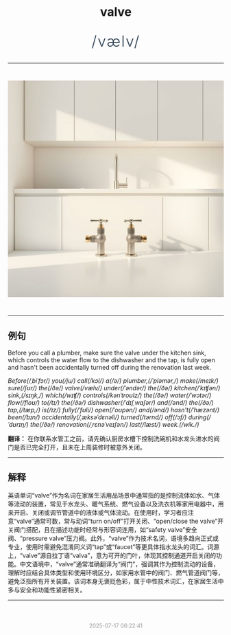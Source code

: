<div align="center">

# valve

<div style="margin: 30px 0;">
<h1 style="font-size: 2.5em; font-weight: 300; letter-spacing: 2px; margin: 0; color: #2c3e50;">
/vælv/
</h1>
</div>

</div>

---

<div align="center" style="margin: 40px 0;">

![valve](images/valve.png)

</div>

---

## 例句

Before you call a plumber, make sure the valve under the kitchen sink, which controls the water flow to the dishwasher and the tap, is fully open and hasn't been accidentally turned off during the renovation last week.

*Before(/ˌbiˈfɔr/) you(/ju/) call(/kɔl/) a(/ə/) plumber,(/ˈpləmər,/) make(/meɪk/) sure(/ʃʊr/) the(/ðə/) valve(/vælv/) under(/ˈəndər/) the(/ðə/) kitchen(/ˈkɪʧən/) sink,(/sɪŋk,/) which(/wɪʧ/) controls(/kənˈtroʊlz/) the(/ðə/) water(/ˈwɔtər/) flow(/floʊ/) to(/tɪ/) the(/ðə/) dishwasher(/ˈdɪʃˌwɑʃər/) and(/ənd/) the(/ðə/) tap,(/tæp,/) is(/ɪz/) fully(/ˈfʊli/) open(/ˈoʊpən/) and(/ənd/) hasn't(/ˈhæzənt/) been(/bɪn/) accidentally(/ˌæksəˈdɛnəli/) turned(/tərnd/) off(/ɔf/) during(/ˈdʊrɪŋ/) the(/ðə/) renovation(/ˌrɛnəˈveɪʃən/) last(/læst/) week.(/wik./)*

**翻译：** 在你联系水管工之前，请先确认厨房水槽下控制洗碗机和水龙头进水的阀门是否已完全打开，且未在上周装修时被意外关闭。

---

## 解释

英语单词“valve”作为名词在家居生活用品场景中通常指的是控制流体如水、气体等流动的装置，常见于水龙头、暖气系统、燃气设备以及洗衣机等家用电器中，用来开启、关闭或调节管道中的液体或气体流动。在使用时，学习者应注意“valve”通常可数，常与动词“turn on/off”打开关闭、“open/close the valve”开关阀门搭配，且在描述功能时经常与形容词连用，如“safety valve”安全阀、“pressure valve”压力阀。此外，“valve”作为技术名词，语境多趋向正式或专业，使用时需避免混淆同义词“tap”或“faucet”等更具体指水龙头的词汇。词源上，“valve”源自拉丁语“valva”，意为可开的门叶，体现其控制通道开启关闭的功能。中文语境中，“valve”通常准确翻译为“阀门”，强调其作为控制流动的设备，理解时应结合具体类型和使用环境区分，如家用水管中的阀门、燃气管道阀门等，避免泛指所有开关装置。该词本身无褒贬色彩，属于中性技术词汇，在家居生活中多与安全和功能性紧密相关。


---

<div align="center" style="margin-top: 50px;">
<small style="color: #999; font-size: 0.9em;">2025-07-17 06:22:41</small>
</div>
